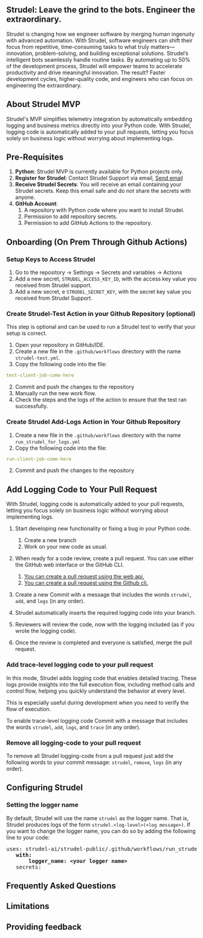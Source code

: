 

## Strudel: Leave the grind to the bots. Engineer the extraordinary.
Strudel is changing how we engineer software by merging human ingenuity with advanced automation. 
With Strudel, software engineers can shift their focus from repetitive, time-consuming tasks to what truly 
matters—innovation, problem-solving, and building exceptional solutions. 
Strudel’s intelligent bots seamlessly handle routine tasks. 
By automating up to 50% of the development process, Strudel will empower
teams to accelerate productivity and drive meaningful innovation. The result? Faster development cycles, higher-quality code, and engineers who can 
focus on engineering the extraordinary.
## About Strudel MVP 
Strudel's MVP simplifies telemetry integration 
by automatically embedding logging and business metrics directly into your Python code.
With Strudel, logging code is automatically added to your pull requests, 
letting you focus solely on business logic without worrying about implementing logs.

## Pre-Requisites
1. **Python**: Strudel MVP is currently available for Python projects only.
1. **Register for Strudel**: Contact Strudel Support via email,
<a href="mailto:support@strudel-ai.com?subject=Strudel MVP Registration">Send email</a>
2. **Receive Strudel Secrets**: You will receive an email containing your Strudel secrets. 
Keep this email safe and do not share the secrets with anyone.
2. **GitHub Account**:
   1. A repository with Python code where you want to install Strudel. 
   2. Permission to add repository secrets. 
   3. Permission to add GitHub Actions to the repository.

   
## Onboarding  (On Prem Through Github Actions)
### Setup Keys to Access Strudel
1. Go to the repository &rarr; Settings &rarr; Secrets and variables  &rarr; Actions 
1. Add a new secret,  `STRUDEL_ACCESS_KEY_ID`,  with the access key value 
you received from Strudel support. 
1. Add a new secret, e `STRUDEL_SECRET_KEY`, with the secret key value you 
received from Strudel Support. 


### Create Strudel-Test Action in your Github Repository (optional)
This step is optional and can be used to run a Strudel test to verify that your setup is correct.
1. Open your repository in GitHub/IDE. 
2. Create a new file in the `.github/workflows` directory with the name `strudel-test.yml`.
2. Copy the following code into the file:
```yaml
test-client-job-come-here
```
2. Commit and push the changes to the repository
3. Manually run the new work flow. 
4. Check the steps and the logs of the action to ensure that the test ran successfully.

### Create Strudel Add-Logs  Action in Your Github Repository
1. Create a new file in the `.github/workflows` directory with the name 
`run_strudel_for_logs.yml`
2. Copy the following code into the file:
```yaml
run-client-job-come-here
```
2. Commit and push the changes to the repository

## Add Logging Code to Your Pull Request
With Strudel, logging code is automatically added to your pull requests, 
letting you focus solely on business logic without worrying about implementing logs.

1. Start developing new functionality or fixing a bug in your Python code.
   1. Create a new branch
   2. Work on your new code as usual.
2. When ready for a code review, create a pull request. 
You can use either the GitHub web interface or the GitHub CLI.
   1. [You can create a pull request using the web api.](https://docs.github.com/en/pull-requests/collaborating-with-pull-requests/proposing-changes-to-your-work-with-pull-requests/creating-a-pull-request?tool=webui)
   2. [You can create a pull request using the Github cli.](https://external.ink?to=/docs.github.com/en/pull-requests/collaborating-with-pull-requests/proposing-changes-to-your-work-with-pull-requests/creating-a-pull-request?tool=cli#creating-the-pull-request)

4. Create a new Commit with a message that 
includes the words `strudel`, `add`,  and `logs` (in any order).
4. Strudel automatically inserts the required logging code into your branch.
5. Reviewers will review the code, now with the logging included (as if you wrote the logging code).
6. Once the review is completed and everyone is satisfied, merge the pull request.


### Add trace-level logging code to your pull request 
In this mode, Strudel adds logging code that enables detailed tracing. 
These logs provide insights into the full execution flow, including method calls 
and control flow, helping you quickly understand the behavior at every level.

This is especially useful during development when you need to verify the flow of execution.

To enable trace-level logging code Commit with a message 
that includes the words `strudel`, `add`,  `logs`, and `trace` 
(in any order).



### Remove all logging-code to your pull request
To remove all Strudel logging-code from a pull request just add the following
words to your commit message: `strudel`, `remove`, `logs` (in any order).
## Configuring Strudel 
### Setting the logger name
By default, Strudel will use the name `strudel` as the logger name. That is, Strudel produces
logs of the form `strudel.<log-level>(<log message>)`. 
If you want to change the logger name, you can do so by adding the following line to your code:
<pre>
uses: strudel-ai/strudel-public/.github/workflows/run_strudel_for_logs.yml       
   <b>with:
       logger_name: &#60;your logger name&gt; </b>
   secrets:
</pre>
## Frequently Asked Questions
## Limitations 

## Providing feedback 
